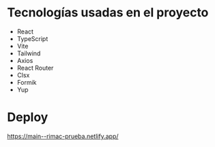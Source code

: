 # Tecnologías usadas en el proyecto

- React
- TypeScript
- Vite
- Tailwind
- Axios
- React Router
- Clsx
- Formik
- Yup

# Deploy

https://main--rimac-prueba.netlify.app/



